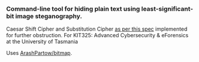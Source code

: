 ### Command-line tool for hiding plain text using least-significant-bit image steganography.

Caesar Shift Cipher and Substitution Cipher [as per this spec](https://en.wikipedia.org/wiki/Substitution_cipher#Simple_substitution) implemented for further obstruction. For KIT325: Advanced Cybersecurity &amp; eForensics at the University of Tasmania
  
Uses [ArashPartow/bitmap](https://github.com/ArashPartow/bitmap). 
